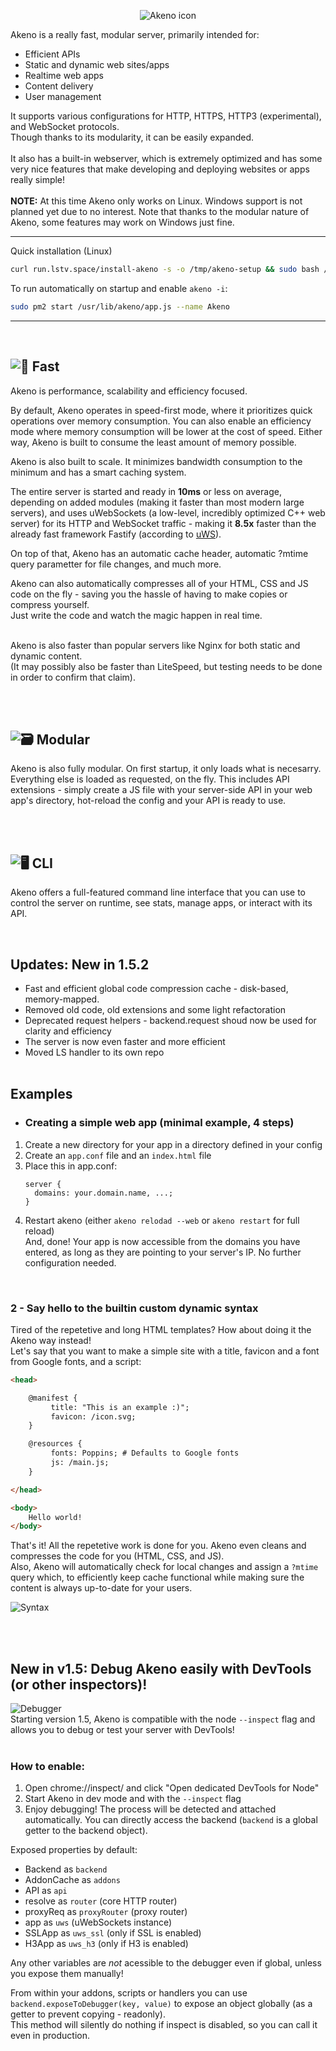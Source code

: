 <p align="center"><img src="https://github.com/the-lstv/Akeno/assets/62482747/d29fb374-aef6-444f-88b1-43aede48fe41" alt="Akeno icon"></p>

Akeno is a really fast, modular server, primarily intended for:<br>
- Efficient APIs
- Static and dynamic web sites/apps
- Realtime web apps
- Content delivery
- User management

It supports various configurations for HTTP, HTTPS, HTTP3 (experimental), and WebSocket protocols.<br>
Though thanks to its modularity, it can be easily expanded.
<br><br>
It also has a built-in webserver, which is extremely optimized and has some very nice features that make developing and deploying websites or apps really simple!
<br><br>**NOTE:** At this time Akeno only works on Linux. Windows support is not planned yet due to no interest. Note that thanks to the modular nature of Akeno, some features may work on Windows just fine.<br>

---
Quick installation (Linux) <br>
```sh
curl run.lstv.space/install-akeno -s -o /tmp/akeno-setup && sudo bash /tmp/akeno-setup
```
To run automatically on startup and enable `akeno -i`:
```sh
sudo pm2 start /usr/lib/akeno/app.js --name Akeno
```

---
<br>

![🚀 Fast](https://github.com/the-lstv/Akeno/assets/62482747/d7f3466c-c833-4fca-a57b-e93f7aca0882)
---

Akeno is performance, scalability and efficiency focused.

By default, Akeno operates in speed-first mode, where it prioritizes quick operations over memory consumption. You can also enable an efficiency mode where memory consumption will be lower at the cost of speed.
Either way, Akeno is built to consume the least amount of memory possible.

Akeno is also built to scale. It minimizes bandwidth consumption to the minimum and has a smart caching system.

The entire server is started and ready in **10ms** or less on average, depending on added modules (making it faster than most modern large servers), and uses uWebSockets (a low-level, incredibly optimized C++ web server) for its HTTP and WebSocket traffic - making it **8.5x** faster than the already fast framework Fastify (according to [uWS](https://github.com/uNetworking/uWebSockets.js)).

On top of that, Akeno has an automatic cache header, automatic ?mtime query parametter for file changes, and much more.

Akeno can also automatically compresses all of your HTML, CSS and JS code on the fly - saving you the hassle of having to make copies or compress yourself.<br>
Just write the code and watch the magic happen in real time.<br><br>

Akeno is also faster than popular servers like Nginx for both static and dynamic content.<br>
(It may possibly also be faster than LiteSpeed, but testing needs to be done in order to confirm that claim).


<br><br>


![🗃️ Modular](https://github.com/the-lstv/Akeno/assets/62482747/dceb9b55-d46d-468b-9338-95369bb568d7)
---
Akeno is also fully modular. On first startup, it only loads what is necesarry. Everything else is loaded as requested, on the fly.
This includes API extensions - simply create a JS file with your server-side API in your web app's directory, hot-reload the config and your API is ready to use.


<br><br>


![🖥️ CLI](https://github.com/the-lstv/Akeno/assets/62482747/924f2a21-91f4-4a42-9c22-bbe25f44ec48)
---
Akeno offers a full-featured command line interface that you can use to control the server on runtime, see stats, manage apps, or interact with its API.

<br>

## Updates: New in 1.5.2
- Fast and efficient global code compression cache - disk-based, memory-mapped.
- Removed old code, old extensions and some light refactoration
- Deprecated request helpers - backend.request shoud now be used for clarity and efficiency
- The server is now even faster and more efficient
- Moved LS handler to its own repo
<br><br>

## Examples
- ### Creating a simple web app (minimal example, 4 steps)
1. Create a new directory for your app in a directory defined in your config
2. Create an `app.conf` file and an `index.html` file
3. Place this in app.conf:
   ```
   server {
     domains: your.domain.name, ...;
   }
   ```
4. Restart akeno (either `akeno relodad --web` or `akeno restart` for full reload)<br>
And, done! Your app is now accessible from the domains you have entered, as long as they are pointing to your server's IP. No further configuration needed.


<br>


### 2 - Say hello to the builtin custom dynamic syntax
Tired of the repetetive and long HTML templates? How about doing it the Akeno way instead!<br>
Let's say that you want to make a simple site with a title, favicon and a font from Google fonts, and a script:
```html
<head>

    @manifest {
         title: "This is an example :)";
         favicon: /icon.svg;
    }

    @resources {
         fonts: Poppins; # Defaults to Google fonts
         js: /main.js;
    }

</head>

<body>
    Hello world!
</body>
```
That's it! All the repetetive work is done for you. Akeno even cleans and compresses the code for you (HTML, CSS, and JS).<br>
Also, Akeno will automatically check for local changes and assign a `?mtime` query which, to efficiently keep cache functional while making sure the content is always up-to-date for your users.

![Syntax](https://cdn.extragon.cloud/file/ef25afa3bf73cc5aa2f3f4ca2327ba15.png)
<br>



<br><br>
## New in v1.5: Debug Akeno easily with DevTools (or other inspectors)! 
![Debugger](https://github.com/user-attachments/assets/c659ef12-eb18-4679-a94c-6bc1f7ff4bbd) <br>
Starting version 1.5, Akeno is compatible with the node `--inspect` flag and allows you to debug or test your server with DevTools!<br><br>
### How to enable:
1. Open chrome://inspect/ and click "Open dedicated DevTools for Node"
2. Start Akeno in dev mode and with the `--inspect` flag
3. Enjoy debugging! The process will be detected and attached automatically. You can directly access the backend (`backend` is a global getter to the backend object).

Exposed properties by default:
- Backend as `backend`
- AddonCache as `addons`
- API as `api`
- resolve as `router` (core HTTP router)
- proxyReq as `proxyRouter` (proxy router)
- app as `uws` (uWebSockets instance)
- SSLApp as `uws_ssl` (only if SSL is enabled)<br>
- H3App as `uws_h3` (only if H3 is enabled)<br>

Any other variables are *not* acessible to the debugger even if global, unless you expose them manually!<br>

From within your addons, scripts or handlers you can use `backend.exposeToDebugger(key, value)` to expose an object globally (as a getter to prevent copying - readonly).<br>
This method will silently do nothing if inspect is disabled, so you can call it even in production.
